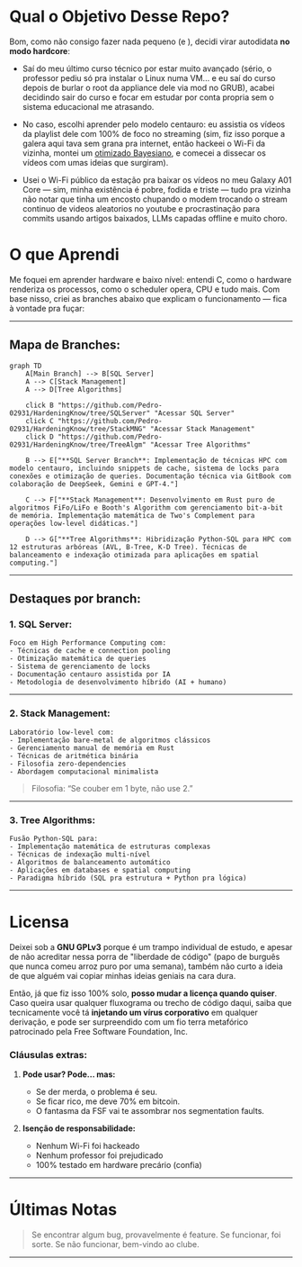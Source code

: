 # Qual o Objetivo Desse Repo?

Bom, como não consigo fazer nada pequeno (e ), decidi virar autodidata **no modo hardcore**:

- Saí do meu último curso técnico por estar muito avançado (sério, o professor pediu só pra instalar o Linux numa VM... e eu saí do curso depois de burlar o root da appliance dele via mod no GRUB), acabei decidindo sair do curso e focar em estudar por conta propria sem o sistema educacional me atrasando.

- No caso, escolhi aprender pelo modelo centauro: eu assistia os vídeos da playlist dele com 100% de foco no streaming (sim, fiz isso porque a galera aqui tava sem grana pra internet, então hackeei o Wi-Fi da vizinha, montei um [otimizado Bayesiano](https://github.com/Pedro-02931/LaplaceDemon/blob/38e18d6578c1467e3616c7630c3610831f1c42f1/Rede/autoconf.sh), e comecei a dissecar os vídeos com umas ideias que surgiram).

- Usei o Wi-Fi público da estação pra baixar os vídeos no meu Galaxy A01 Core — sim, minha existência é pobre, fodida e triste — tudo pra vizinha não notar que tinha um encosto chupando o modem trocando o stream continuo de videos aleatorios no youtube e procrastinação para commits usando artigos baixados, LLMs capadas offline e muito choro.

# O que Aprendi

Me foquei em aprender hardware e baixo nível: entendi C, como o hardware renderiza os processos, como o scheduler opera, CPU e tudo mais. Com base nisso, criei as branches abaixo que explicam o funcionamento — fica à vontade pra fuçar:

---

## Mapa de Branches:

```mermaid
graph TD
    A[Main Branch] --> B[SQL Server]
    A --> C[Stack Management]
    A --> D[Tree Algorithms]
    
    click B "https://github.com/Pedro-02931/HardeningKnow/tree/SQLServer" "Acessar SQL Server"
    click C "https://github.com/Pedro-02931/HardeningKnow/tree/StackMNG" "Acessar Stack Management"
    click D "https://github.com/Pedro-02931/HardeningKnow/tree/TreeAlgm" "Acessar Tree Algorithms"

    B --> E["**SQL Server Branch**: Implementação de técnicas HPC com modelo centauro, incluindo snippets de cache, sistema de locks para conexões e otimização de queries. Documentação técnica via GitBook com colaboração de DeepSeek, Gemini e GPT-4."]
    
    C --> F["**Stack Management**: Desenvolvimento em Rust puro de algoritmos FiFo/LiFo e Booth's Algorithm com gerenciamento bit-a-bit de memória. Implementação matemática de Two's Complement para operações low-level didáticas."]
    
    D --> G["**Tree Algorithms**: Hibridização Python-SQL para HPC com 12 estruturas arbóreas (AVL, B-Tree, K-D Tree). Técnicas de balanceamento e indexação otimizada para aplicações em spatial computing."]
```

---

## **Destaques por branch:**

### 1. **SQL Server**:

```plaintext
Foco em High Performance Computing com:
- Técnicas de cache e connection pooling
- Otimização matemática de queries
- Sistema de gerenciamento de locks
- Documentação centauro assistida por IA
- Metodologia de desenvolvimento híbrido (AI + humano)
```

---

### 2. **Stack Management**:

```plaintext
Laboratório low-level com:
- Implementação bare-metal de algoritmos clássicos
- Gerenciamento manual de memória em Rust
- Técnicas de aritmética binária
- Filosofia zero-dependencies
- Abordagem computacional minimalista
```

> Filosofia: “Se couber em 1 byte, não use 2.”

---

### 3. **Tree Algorithms**:

```plaintext
Fusão Python-SQL para:
- Implementação matemática de estruturas complexas
- Técnicas de indexação multi-nível
- Algoritmos de balanceamento automático
- Aplicações em databases e spatial computing
- Paradigma híbrido (SQL pra estrutura + Python pra lógica)
```

---
# Licensa

Deixei sob a **GNU GPLv3** porque é um trampo individual de estudo, e apesar de não acreditar nessa porra de "liberdade de código" (papo de burguês que nunca comeu arroz puro por uma semana), também não curto a ideia de que alguém vai copiar minhas ideias geniais na cara dura.

Então, já que fiz isso 100% solo, **posso mudar a licença quando quiser**. Caso queira usar qualquer fluxograma ou trecho de código daqui, saiba que tecnicamente você tá **injetando um vírus corporativo** em qualquer derivação, e pode ser surpreendido com um fio terra metafórico patrocinado pela Free Software Foundation, Inc.

### Cláusulas extras:

1. **Pode usar? Pode... mas:**

   * Se der merda, o problema é seu.
   * Se ficar rico, me deve 70% em bitcoin.
   * O fantasma da FSF vai te assombrar nos segmentation faults.

2. **Isenção de responsabilidade:**

   * Nenhum Wi-Fi foi hackeado
   * Nenhum professor foi prejudicado 
   * 100% testado em hardware precário (confia)

---

# Últimas Notas

> Se encontrar algum bug, provavelmente é feature.
> Se funcionar, foi sorte.
> Se não funcionar, bem-vindo ao clube.

---
